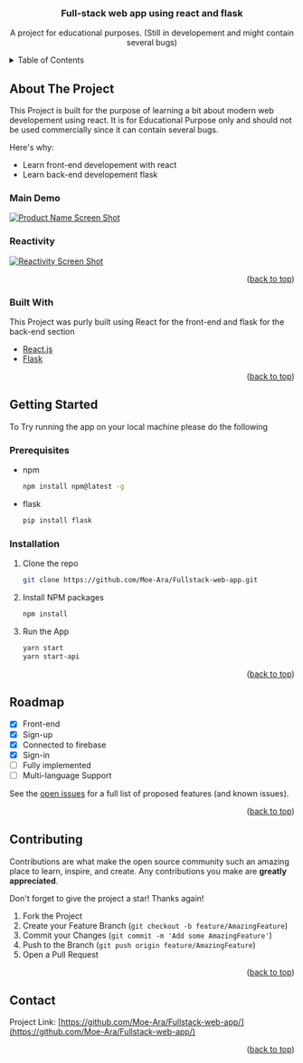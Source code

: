 <div id="top"></div>



<!-- PROJECT LOGO -->
<br />
<div align="center">
  <a href="https://github.com/Moe-Ara/Fullstack-web-app/">
  </a>

  <h3 align="center">Full-stack web app using react and flask</h3>

  <p align="center">
    A project for educational purposes. (Still in developement and might contain several bugs)
    <br />
  </p>
</div>



<!-- TABLE OF CONTENTS -->
<details>
  <summary>Table of Contents</summary>
  <ol>
    <li>
      <a href="#about-the-project">About The Project</a>
      <ul>
        <li><a href="#built-with">Built With</a></li>
      </ul>
    </li>
    <li>
      <a href="#getting-started">Getting Started</a>
      <ul>
        <li><a href="#prerequisites">Prerequisites</a></li>
        <li><a href="#installation">Installation</a></li>
      </ul>
    </li>
    <li><a href="#roadmap">Roadmap</a></li>
    <li><a href="#contact">Contact</a></li>
  </ol>
</details>



<!-- ABOUT THE PROJECT -->
## About The Project


This Project is built for the purpose of learning a bit about modern web developement using react.
It is for Educational Purpose only and should not be used commercially since it can contain several bugs. 

Here's why:
* Learn front-end developement with react
* Learn back-end developement flask
### Main Demo
[![Product Name Screen Shot][product-screenshot]](https://github.com/Moe-Ara/Fullstack-web-app/blob/master/public/Images/gif.gif)
<br />

### Reactivity
[![Reactivity Screen Shot][product-screenshot2]](https://github.com/Moe-Ara/Fullstack-web-app/blob/master/public/Images/reactivity.gif)
<br />

<p align="right">(<a href="#top">back to top</a>)</p>



### Built With


This Project was purly built using React for the front-end and flask for the back-end section

* [React.js](https://reactjs.org/)
* [Flask](https://flask.palletsprojects.com/en/2.1.x/)

<p align="right">(<a href="#top">back to top</a>)</p>



<!-- GETTING STARTED -->
## Getting Started

To Try running the app on your local machine please do the following

### Prerequisites

* npm
  ```sh
  npm install npm@latest -g
  ```
* flask
  ```sh
  pip install flask
  ```
### Installation

1. Clone the repo
   ```sh
   git clone https://github.com/Moe-Ara/Fullstack-web-app.git
   ```
2. Install NPM packages
   ```sh
   npm install
   ```
3. Run the App
   ```sh
   yarn start
   yarn start-api
   ```

<p align="right">(<a href="#top">back to top</a>)</p>

<!-- ROADMAP -->
## Roadmap

- [x] Front-end
- [x] Sign-up
- [x] Connected to firebase
- [x] Sign-in 
- [ ] Fully implemented
- [ ] Multi-language Support

See the [open issues](https://github.com/Moe-Ara/Fullstack-web-app/issues) for a full list of proposed features (and known issues).

<p align="right">(<a href="#top">back to top</a>)</p>



<!-- CONTRIBUTING -->
## Contributing

Contributions are what make the open source community such an amazing place to learn, inspire, and create. Any contributions you make are **greatly appreciated**.

Don't forget to give the project a star! Thanks again!

1. Fork the Project
2. Create your Feature Branch (`git checkout -b feature/AmazingFeature`)
3. Commit your Changes (`git commit -m 'Add some AmazingFeature'`)
4. Push to the Branch (`git push origin feature/AmazingFeature`)
5. Open a Pull Request

<p align="right">(<a href="#top">back to top</a>)</p>


<!-- CONTACT -->
## Contact

Project Link: [https://github.com/Moe-Ara/Fullstack-web-app/](https://github.com/Moe-Ara/Fullstack-web-app/)

<p align="right">(<a href="#top">back to top</a>)</p>



<!-- MARKDOWN LINKS & IMAGES -->
<!-- https://www.markdownguide.org/basic-syntax/#reference-style-links -->

[contributors-url]: https://github.com/Moe-Ara/Fullstack-web-app/graphs/contributors
[forks-shield]: https://img.shields.io/github/forks/Moe-Ara/Fullstack-web-app.svg?style=for-the-badge
[forks-url]: https://github.com/Moe-Ara/Fullstack-web-app/network/members
[stars-shield]: https://img.shields.io/github/stars/Moe-Ara/Fullstack-web-app.svg?style=for-the-badge
[stars-url]: https://github.com/Moe-Ara/Fullstack-web-app/stargazers
[issues-shield]: https://img.shields.io/github/issues/Moe-Ara/Fullstack-web-app.svg?style=for-the-badge
[issues-url]: https://github.com/Moe-Ara/Fullstack-web-app/issues
[linkedin-shield]: https://img.shields.io/badge/-LinkedIn-black.svg?style=for-the-badge&logo=linkedin&colorB=555
[linkedin-url]: https://www.linkedin.com/in/mohamad-arabi-a91773215/
[product-screenshot]: https://github.com/Moe-Ara/Fullstack-web-app/blob/master/public/Images/gif.gif
[product-screenshot2]: https://github.com/Moe-Ara/Fullstack-web-app/blob/master/public/Images/reactivity.gif

